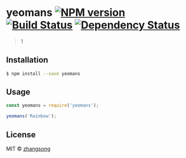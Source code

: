 # yeomans [![NPM version][npm-image]][npm-url] [![Build Status][travis-image]][travis-url] [![Dependency Status][daviddm-image]][daviddm-url]
> 1

## Installation

```sh
$ npm install --save yeomans
```

## Usage

```js
const yeomans = require('yeomans');

yeomans('Rainbow');
```
## License

MIT © [zhangsong]()


[npm-image]: https://badge.fury.io/js/yeomans.svg
[npm-url]: https://npmjs.org/package/yeomans
[travis-image]: https://travis-ci.com/tengwei30/yeomans.svg?branch=master
[travis-url]: https://travis-ci.com/tengwei30/yeomans
[daviddm-image]: https://david-dm.org/tengwei30/yeomans.svg?theme=shields.io
[daviddm-url]: https://david-dm.org/tengwei30/yeomans
